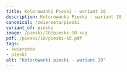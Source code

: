 ```yaml
---
title: Kolorowanki Pieski - wariant 10
description: Kolorowanka Pieski - wariant 10
canonical: /zwierzeta/pieski
variant_of: pieski
image: /pieski/10/pieski-10.svg
pdf: /pieski/10/pieski-10.pdf
tags:
- zwierzeta
- pieski
alt: "Kolorowanki pieski - wariant 10"
---
```

